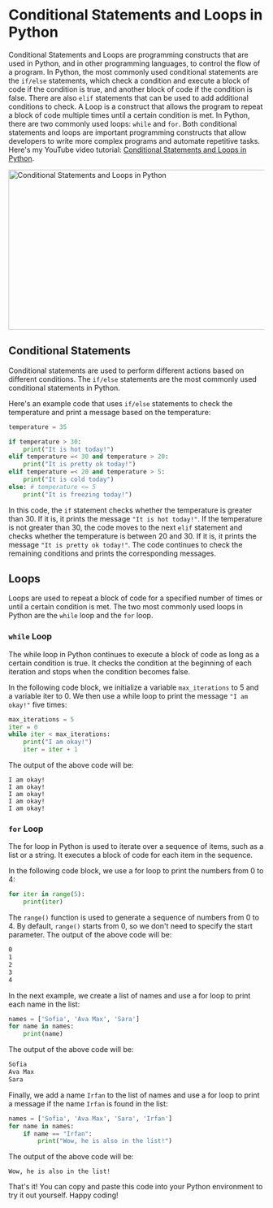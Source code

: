 # Conditional Statements and Loops in Python
Conditional Statements and Loops are programming constructs that are used in Python, and in other programming languages, to control the flow of a program. In Python, the most commonly used conditional statements are the `if/else` statements, which check a condition and execute a block of code if the condition is true, and another block of code if the condition is false. There are also `elif` statements that can be used to add additional conditions to check. A Loop is a construct that allows the program to repeat a block of code multiple times until a certain condition is met. In Python, there are two commonly used loops: `while` and `for`. Both conditional statements and loops are important programming constructs that allow developers to write more complex programs and automate repetitive tasks. Here's my YouTube video tutorial: [Conditional Statements and Loops in Python](https://youtu.be/lOSVsPTC2io).

<a href="https://www.youtube.com/watch?v=lOSVsPTC2io" target="_blank">
  <img src="https://img.youtube.com/vi/lOSVsPTC2io/0.jpg" alt="Conditional Statements and Loops in Python" width="560" height="315" border="0"/>
</a>

## Conditional Statements

Conditional statements are used to perform different actions based on different conditions. The `if/else` statements are the most commonly used conditional statements in Python.

Here's an example code that uses `if/else` statements to check the temperature and print a message based on the temperature:

```python
temperature = 35

if temperature > 30:
    print("It is hot today!")
elif temperature =< 30 and temperature > 20:
    print("It is pretty ok today!")
elif temperature =< 20 and temperature > 5:
    print("It is cold today")
else: # temperature <= 5
    print("It is freezing today!")
```

In this code, the `if` statement checks whether the temperature is greater than 30. If it is, it prints the message `"It is hot today!"`. If the temperature is not greater than 30, the code moves to the next `elif` statement and checks whether the temperature is between 20 and 30. If it is, it prints the message `"It is pretty ok today!"`. The code continues to check the remaining conditions and prints the corresponding messages.


## Loops
Loops are used to repeat a block of code for a specified number of times or until a certain condition is met. The two most commonly used loops in Python are the `while` loop and the `for` loop.

### `while` Loop
The while loop in Python continues to execute a block of code as long as a certain condition is true. It checks the condition at the beginning of each iteration and stops when the condition becomes false.

In the following code block, we initialize a variable `max_iterations` to 5 and a variable iter to 0. We then use a while loop to print the message `"I am okay!"` five times:

```python
max_iterations = 5
iter = 0
while iter < max_iterations:
    print("I am okay!")
    iter = iter + 1
```

The output of the above code will be:

```
I am okay!
I am okay!
I am okay!
I am okay!
I am okay!
```

### `for` Loop

The for loop in Python is used to iterate over a sequence of items, such as a list or a string. It executes a block of code for each item in the sequence.

In the following code block, we use a for loop to print the numbers from 0 to 4:

```python
for iter in range(5):
    print(iter)
```

The `range()` function is used to generate a sequence of numbers from 0 to 4. By default, `range()` starts from 0, so we don't need to specify the start parameter. The output of the above code will be:

```sh
0
1
2
3
4
```

In the next example, we create a list of names and use a for loop to print each name in the list:

```python
names = ['Sofia', 'Ava Max', 'Sara']
for name in names:
    print(name)
```

The output of the above code will be:

```sh
Sofia
Ava Max
Sara
```

Finally, we add a name `Irfan` to the list of names and use a for loop to print a message if the name `Irfan` is found in the list:

```python
names = ['Sofia', 'Ava Max', 'Sara', 'Irfan']
for name in names:
    if name == "Irfan":
        print("Wow, he is also in the list!")
```

The output of the above code will be:

```
Wow, he is also in the list!
```

That's it! You can copy and paste this code into your Python environment to try it out yourself. Happy coding!

